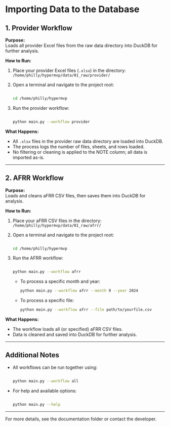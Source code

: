 # Importing Data to the Database

## 1. Provider Workflow

**Purpose:**  
Loads all provider Excel files from the raw data directory into DuckDB for further analysis.

**How to Run:**

1. Place your provider Excel files (`.xlsx`) in the directory:  
   `/home/philly/hypermvp/data/01_raw/provider/`

2. Open a terminal and navigate to the project root:

   ```bash

   cd /home/philly/hypermvp

   ```

3. Run the provider workflow:

   ```bash

   python main.py --workflow provider

   ```

**What Happens:**  

- All `.xlsx` files in the provider raw data directory are loaded into DuckDB.
- The process logs the number of files, sheets, and rows loaded.
- No filtering or cleaning is applied to the NOTE column; all data is imported as-is.

---

## 2. AFRR Workflow

**Purpose:**  
Loads and cleans aFRR CSV files, then saves them into DuckDB for analysis.

**How to Run:**

1. Place your aFRR CSV files in the directory:  
   `/home/philly/hypermvp/data/01_raw/afrr/`

2. Open a terminal and navigate to the project root:

   ```bash

   cd /home/philly/hypermvp

   ```

3. Run the AFRR workflow:

   ```bash

   python main.py --workflow afrr

   ```

   - To process a specific month and year:

     ```bash
     python main.py --workflow afrr --month 9 --year 2024
     ```

   - To process a specific file:

     ```bash
     python main.py --workflow afrr --file path/to/yourfile.csv
     ```

**What Happens:**  

- The workflow loads all (or specified) aFRR CSV files.
- Data is cleaned and saved into DuckDB for further analysis.

---

## Additional Notes

- All workflows can be run together using:

  ```bash

  python main.py --workflow all

  ```

- For help and available options:

  ```bash

  python main.py --help

  ```

---

For more details, see the documentation folder or contact the developer.
